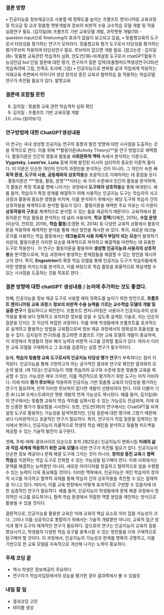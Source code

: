 ### 결론 방향
• 인공지능을 정보제공으로 사용할 때 정확도를 높이는 프롬프트 엔지니어링 교육과정 및 학교급 및 교과 맞춤형 챗봇개발과 정보의 비판적 수용 교수학습 모델 개발 및 적용 실증연구 필요.  (김지일(9) 프롬프트 기반 교육모델 개발, 과학챗봇 개발(19) - question input으로 finetuning이 효과가 없음이 보고되고 있음, 
• 맞춤형교육의 도구로서 타당성을 평가하는 연구가 모자라다. 맞춤형교육 평가 도구로서 타당성을 평가하는 평가루브릭 적용하여 타당성연구 필요. 루브릭이 없으면 개발 필요. (참고논문 : 김지일(8)- 맞춤형 교육관련 학습격차 심화, 안도연(18)-비계설정 도구로서 chatGPT활용가능성언급 but 단일 질문에 대한 평가, 연구자가 질문 입력)맞춤형피드백생성연구(26)은 학습독려에 그침, 만족도 조사에 그침)
• 인공지능으로 변화될 삶과 직업세계 적응하는 미래교육 측면에서 아이디어 생성 창의성 증진 교육과 협력학습 을 적용하는 학습모델 연구가 촉진될 필요가 있다. 발명교육

### 결론에 포함될 문헌
8. 김지일 : 맞춤형 교육 관련 학습격차 심화 확인
9. 김지일 : 프롬프트 기반 교육모델 개발
10. chiu (읽어보기)


### 연구방법에 대한 ChatGPT생성내용
이 연구는 국내 생성형 인공지능 연구의 동향과 발전 방향에 대한 시사점을 도출하는 것을 목적으로 한다. 이를 위해 **활동이론(Activity Theory)**을 연구 방법으로 채택했다. 활동이론은 인간의 행동과 활동을 **사회문화적 맥락** 속에서 분석하는 이론으로, **Vygotsky**, **Leont’ev**, **Luria** 등에 의해 발전된 러시아 심리학의 중요한 이론적 틀이다. 이 이론은 단순한 개인의 인지적 과정만을 분석하는 것이 아니라, 그 개인이 속한 **사회적 환경, 도구의 사용, 공동체와의 상호작용**을 포괄적으로 이해하려는 데 중점을 둔다  .
활동이론은 **“행동, 활동, 운영”**이라는 세 가지 수준에서 인간의 활동을 분석하며, 각 활동은 특정 목표를 향해 나아가는 과정에서 **도구와의 상호작용**을 통해 매개된다. 예를 들어, 학습자가 특정 문제를 해결하기 위해 사용하는 인공지능 도구는 학습자의 사고 과정과 활동에 중요한 영향을 미치며, 이를 분석하기 위해서는 해당 도구와 학습자 간의 상호작용을 체계적으로 분석할 필요가 있다 .
활동이론을 채택한 주요 이유는 이 이론이 **상호작용의 구조**를 체계적으로 분석할 수 있는 틀을 제공하기 때문이다. 교육학에서 활동이론은 학습 활동을 분석하는 데 널리 사용되며, **학교 정책**(이혜진, 2015), **수업 운영**(이순덕, 전희정, 2019), **학습 활동**(조영환 외, 2014) 등 다양한 교육적 상황에서 활동이론을 적용하여 체계적인 분석을 통해 개선 방안을 제시한 바 있다. 특히, 새로운 테크놀로지를 사용하는 학습 활동에서는 **테크놀로지 사용 자체가 부담이 되는 모순**이 발생하기 쉬운데, 활동이론은 이러한 모순을 체계적으로 파악하고 해결책을 마련하는 데 유용한 도구로 작용한다 .
이 연구는 활동이론을 활용하여 **생성형 인공지능과 사용자의 상호작용**을 분석함으로써, 학습 과정에서 발생하는 문제점들을 해결할 수 있는 방안을 제시하고자 한다. 특히, **Engeström**의 확장 학습 모델을 통해 인공지능 도구가 학습자들에게 어떤 영향을 미치는지를 분석하고, 이를 바탕으로 학습 활동을 효율적으로 재설계할 수 있는 시사점을 도출하는 것을 목표로 한다 .


### 결론 방향에 대한 chatGPT 생성내용 / 논의에 추가하는 것도 좋겠다. 
첫째, 인공지능을 정보 제공 도구로 사용할 때의 정확도를 높이기 위한 방안으로, **프롬프트 엔지니어링 교육 과정**과 **정보의 비판적 수용 능력을 기르는 교수학습 모델의 개발 및 실증 연구**가 필요하다고 제안한다. 프롬프트 엔지니어링은 사용자가 인공지능과의 상호작용을 통해 보다 정확하고 유의미한 정보를 얻을 수 있도록 설계된 기술로, 이는 단순히 질문을 던지는 것 이상의 복잡한 과정이다. 이를 위해 학생들에게 프롬프트를 효과적으로 설계하고 활용하는 방법을 교육함으로써 정보 제공 과정에서의 정확성과 효율성을 높일 수 있다. 김지일의 연구(9)를 참고하면 프롬프트 기반 교육 모델의 개발이 중요하며, 이 과정에서 학생들의 정보 해석 능력과 비판적 사고를 강화할 필요가 있다. 따라서 이러한 교육 모델을 구체화하고 그 효과를 검증하는 실증 연구가 필수적이다.

둘째, **학습자 맞춤형 교육 도구로서의 인공지능 타당성 평가 연구**가 부족하다는 점이 지적된다. 인공지능을 통해 구현하고자 하는 궁극적인 결과와 연구로 확인한 결과와의 모순의 발생. (제 1모순) 인공지능이 개별 학습자의 요구와 수준에 맞춘 맞춤형 교육을 제공할 수 있는 가능성은 매우 크지만, 이를 객관적으로 평가하기 위한 도구는 아직 미비하다. 이에 따라 **평가 루브릭**을 적용하여 인공지능 기반 맞춤형 교육의 타당성을 평가하는 연구가 필요하며, 만약 이러한 루브릭이 없다면 개발이 선행되어야 한다. 이와 더불어 기존 AI LLM 오케스트레이션 챗봇 개발의 연계 가능성도 제시된다. 예를 들어, 김지일(8)의 연구에서는 맞춤형 교육이 학습 격차를 심화시킬 수 있는 가능성도 언급되며, 이에 대한 신중한 평가가 필요함을 시사한다. 또한, 안도연(18)의 연구에서는 ChatGPT를 비계 설정 도구로 활용하는 가능성을 탐색하였지만, 단일 질문에 대한 평가에 그쳤기 때문에 보다 다차원적이고 포괄적인 연구가 필요하다. 특히, 연구자가 직접 질문을 입력하는 방식에서 벗어나, 인공지능이 자율적으로 학생의 학습 패턴을 분석하고 맞춤형 피드백을 제공할 수 있는 기술적 발전이 요구된다.

셋째, 주체-매체-결과사이의 모순으로 포착.(제2모순) 인공지능이 변화시킬 **미래의 삶과 직업 세계에 적응하기 위한 교육 모델**에 대한 연구가 촉진될 필요가 있다. 인공지능이 단순한 정보 제공이나 문제 해결 도구에 그치는 것이 아니라, **창의성 증진 교육**과 **협력 학습**을 지원하는 학습 도구로 진화할 수 있는 가능성을 탐구해야 한다. 미래 사회에서는 문제를 해결하는 능력뿐만 아니라, 새로운 아이디어를 창출하고 협력적으로 일을 수행할 수 있는 능력이 더욱 중요해질 것이다. 이러한 맥락에서, 인공지능은 개인 학습자의 창의적 사고를 자극하고 협력적 과제를 통해 학습자 간의 상호작용을 촉진할 수 있는 잠재력을 지니고 있다. 따라서, 이를 교육 현장에서 어떻게 효과적으로 구현할 수 있을지에 대한 심층적인 연구가 필요하다. 예를 들어, 인공지능이 학생들에게 문제 해결 과정에서 창의적인 사고를 유도하거나, 협력 학습 환경에서 적절한 역할 분담을 제안하는 방식으로 활용될 수 있을 것이다.

결론적으로, 인공지능을 활용한 교육은 미래 교육의 핵심 요소로 자리 잡을 가능성이 크다. 그러나 이를 성공적으로 통합하기 위해서는 기술적 개발뿐만 아니라, 교육적 접근 방식과 평가 도구의 체계적인 연구가 필요하다. 앞으로의 연구는 인공지능이 교육의 질을 향상시키고, 학생들의 다양한 학습 요구를 충족시킬 수 있는 방안들을 더욱 구체적으로 탐구해야 할 것이다. 이 과정에서, 인공지능의 가능성과 한계를 명확히 규명하고, 이를 기반으로 한 교육 모델을 지속적으로 개선해 나가는 노력이 중요하다.

### 주체 코딩 끝
* 역시 학생은 정보제공이 주요하다
* 연구자가 학습자입장에서의 성능을 평가한 경우 결과쪽에서 볼 수 있을듯

### 내일 할 일
* 결과코딩 고민
* 테이블 생성